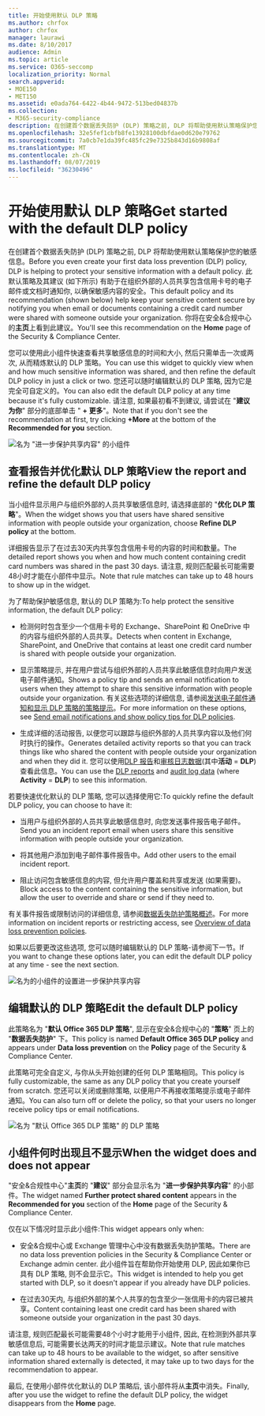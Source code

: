 ```yaml
---
title: 开始使用默认 DLP 策略
ms.author: chrfox
author: chrfox
manager: laurawi
ms.date: 8/10/2017
audience: Admin
ms.topic: article
ms.service: O365-seccomp
localization_priority: Normal
search.appverid:
- MOE150
- MET150
ms.assetid: e0ada764-6422-4b44-9472-513bed04837b
ms.collection:
- M365-security-compliance
description: 在创建首个数据丢失防护 (DLP) 策略之前, DLP 将帮助使用默认策略保护您的敏感信息。 此默认策略及其建议 (如下所示) 有助于在组织外部的人员共享包含信用卡号的电子邮件或文档时通知你, 以确保敏感内容的安全。
ms.openlocfilehash: 32e5fef1cbfb8fe13928100dbfdae0d620e79762
ms.sourcegitcommit: 7a0cb7e1da39fc485fc29e7325b843d16b9808af
ms.translationtype: MT
ms.contentlocale: zh-CN
ms.lasthandoff: 08/07/2019
ms.locfileid: "36230496"
---
```

# <a name="get-started-with-the-default-dlp-policy"></a><span data-ttu-id="a22f7-104">开始使用默认 DLP 策略</span><span class="sxs-lookup"><span data-stu-id="a22f7-104">Get started with the default DLP policy</span></span>

<span data-ttu-id="a22f7-105">在创建首个数据丢失防护 (DLP) 策略之前, DLP 将帮助使用默认策略保护您的敏感信息。</span><span class="sxs-lookup"><span data-stu-id="a22f7-105">Before you even create your first data loss prevention (DLP) policy, DLP is helping to protect your sensitive information with a default policy.</span></span> <span data-ttu-id="a22f7-106">此默认策略及其建议 (如下所示) 有助于在组织外部的人员共享包含信用卡号的电子邮件或文档时通知你, 以确保敏感内容的安全。</span><span class="sxs-lookup"><span data-stu-id="a22f7-106">This default policy and its recommendation (shown below) help keep your sensitive content secure by notifying you when email or documents containing a credit card number were shared with someone outside your organization.</span></span> <span data-ttu-id="a22f7-107">你将在安全&amp;合规中心的**主页**上看到此建议。</span><span class="sxs-lookup"><span data-stu-id="a22f7-107">You'll see this recommendation on the **Home** page of the Security &amp; Compliance Center.</span></span> 
  
<span data-ttu-id="a22f7-108">您可以使用此小组件快速查看共享敏感信息的时间和大小, 然后只需单击一次或两次, 从而精炼默认的 DLP 策略。</span><span class="sxs-lookup"><span data-stu-id="a22f7-108">You can use this widget to quickly view when and how much sensitive information was shared, and then refine the default DLP policy in just a click or two.</span></span> <span data-ttu-id="a22f7-109">您还可以随时编辑默认的 DLP 策略, 因为它是完全可自定义的。</span><span class="sxs-lookup"><span data-stu-id="a22f7-109">You can also edit the default DLP policy at any time because it's fully customizable.</span></span> <span data-ttu-id="a22f7-110">请注意, 如果最初看不到建议, 请尝试在 "**建议为你**" 部分的底部单击 " **+ 更多**"。</span><span class="sxs-lookup"><span data-stu-id="a22f7-110">Note that if you don't see the recommendation at first, try clicking **+More** at the bottom of the **Recommended for you** section.</span></span> 
  
![名为 "进一步保护共享内容" 的小组件](media/2bae6dbc-cc92-4f35-b54c-c36e60226b5b.png)
  
## <a name="view-the-report-and-refine-the-default-dlp-policy"></a><span data-ttu-id="a22f7-112">查看报告并优化默认 DLP 策略</span><span class="sxs-lookup"><span data-stu-id="a22f7-112">View the report and refine the default DLP policy</span></span>

<span data-ttu-id="a22f7-113">当小组件显示用户与组织外部的人员共享敏感信息时, 请选择底部的 "**优化 DLP 策略**"。</span><span class="sxs-lookup"><span data-stu-id="a22f7-113">When the widget shows you that users have shared sensitive information with people outside your organization, choose **Refine DLP policy** at the bottom.</span></span> 
  
<span data-ttu-id="a22f7-114">详细报告显示了在过去30天内共享包含信用卡号的内容的时间和数量。</span><span class="sxs-lookup"><span data-stu-id="a22f7-114">The detailed report shows you when and how much content containing credit card numbers was shared in the past 30 days.</span></span> <span data-ttu-id="a22f7-115">请注意, 规则匹配最长可能需要48小时才能在小部件中显示。</span><span class="sxs-lookup"><span data-stu-id="a22f7-115">Note that rule matches can take up to 48 hours to show up in the widget.</span></span>
  
<span data-ttu-id="a22f7-116">为了帮助保护敏感信息, 默认的 DLP 策略为:</span><span class="sxs-lookup"><span data-stu-id="a22f7-116">To help protect the sensitive information, the default DLP policy:</span></span>
  
- <span data-ttu-id="a22f7-117">检测何时包含至少一个信用卡号的 Exchange、SharePoint 和 OneDrive 中的内容与组织外部的人员共享。</span><span class="sxs-lookup"><span data-stu-id="a22f7-117">Detects when content in Exchange, SharePoint, and OneDrive that contains at least one credit card number is shared with people outside your organization.</span></span>
    
- <span data-ttu-id="a22f7-118">显示策略提示, 并在用户尝试与组织外部的人员共享此敏感信息时向用户发送电子邮件通知。</span><span class="sxs-lookup"><span data-stu-id="a22f7-118">Shows a policy tip and sends an email notification to users when they attempt to share this sensitive information with people outside your organization.</span></span> <span data-ttu-id="a22f7-119">有关这些选项的详细信息, 请参阅[发送电子邮件通知和显示 DLP 策略的策略提示](use-notifications-and-policy-tips.md)。</span><span class="sxs-lookup"><span data-stu-id="a22f7-119">For more information on these options, see [Send email notifications and show policy tips for DLP policies](use-notifications-and-policy-tips.md).</span></span>
    
- <span data-ttu-id="a22f7-120">生成详细的活动报告, 以便您可以跟踪与组织外部的人员共享内容以及他们何时执行的操作。</span><span class="sxs-lookup"><span data-stu-id="a22f7-120">Generates detailed activity reports so that you can track things like who shared the content with people outside your organization and when they did it.</span></span> <span data-ttu-id="a22f7-121">您可以使用[DLP 报告](view-the-dlp-reports.md)和[审核日志数据](search-the-audit-log-in-security-and-compliance.md)(其中**活动** = **DLP**) 查看此信息。</span><span class="sxs-lookup"><span data-stu-id="a22f7-121">You can use the [DLP reports](view-the-dlp-reports.md) and [audit log data](search-the-audit-log-in-security-and-compliance.md) (where **Activity** = **DLP**) to see this information.</span></span>
    
<span data-ttu-id="a22f7-122">若要快速优化默认的 DLP 策略, 您可以选择使用它:</span><span class="sxs-lookup"><span data-stu-id="a22f7-122">To quickly refine the default DLP policy, you can choose to have it:</span></span>
  
- <span data-ttu-id="a22f7-123">当用户与组织外部的人员共享此敏感信息时, 向您发送事件报告电子邮件。</span><span class="sxs-lookup"><span data-stu-id="a22f7-123">Send you an incident report email when users share this sensitive information with people outside your organization.</span></span>
    
- <span data-ttu-id="a22f7-124">将其他用户添加到电子邮件事件报告中。</span><span class="sxs-lookup"><span data-stu-id="a22f7-124">Add other users to the email incident report.</span></span>
    
- <span data-ttu-id="a22f7-125">阻止访问包含敏感信息的内容, 但允许用户覆盖和共享或发送 (如果需要)。</span><span class="sxs-lookup"><span data-stu-id="a22f7-125">Block access to the content containing the sensitive information, but allow the user to override and share or send if they need to.</span></span>
    
<span data-ttu-id="a22f7-126">有关事件报告或限制访问的详细信息, 请参阅[数据丢失防护策略概述](data-loss-prevention-policies.md)。</span><span class="sxs-lookup"><span data-stu-id="a22f7-126">For more information on incident reports or restricting access, see [Overview of data loss prevention policies](data-loss-prevention-policies.md).</span></span>
  
<span data-ttu-id="a22f7-127">如果以后要更改这些选项, 您可以随时编辑默认的 DLP 策略-请参阅下一节。</span><span class="sxs-lookup"><span data-stu-id="a22f7-127">If you want to change these options later, you can edit the default DLP policy at any time - see the next section.</span></span>
  
![名为的小组件的设置进一步保护共享内容](media/dad30a84-2715-4c0a-a5c5-44d85492363e.png)
  
## <a name="edit-the-default-dlp-policy"></a><span data-ttu-id="a22f7-129">编辑默认的 DLP 策略</span><span class="sxs-lookup"><span data-stu-id="a22f7-129">Edit the default DLP policy</span></span>

<span data-ttu-id="a22f7-130">此策略名为 "**默认 Office 365 DLP 策略**", 显示在安全&amp;合规中心的 "**策略**" 页上的 "**数据丢失防护**" 下。</span><span class="sxs-lookup"><span data-stu-id="a22f7-130">This policy is named **Default Office 365 DLP policy** and appears under **Data loss prevention** on the **Policy** page of the Security &amp; Compliance Center.</span></span> 
  
<span data-ttu-id="a22f7-131">此策略可完全自定义, 与你从头开始创建的任何 DLP 策略相同。</span><span class="sxs-lookup"><span data-stu-id="a22f7-131">This policy is fully customizable, the same as any DLP policy that you create yourself from scratch.</span></span> <span data-ttu-id="a22f7-132">您还可以关闭或删除策略, 以便用户不再接收策略提示或电子邮件通知。</span><span class="sxs-lookup"><span data-stu-id="a22f7-132">You can also turn off or delete the policy, so that your users no longer receive policy tips or email notifications.</span></span>
  
![名为 "默认 Office 365 DLP 策略" 的 DLP 策略](media/260731e8-4d57-4c98-abec-07b052ec48d5.png)
  
## <a name="when-the-widget-does-and-does-not-appear"></a><span data-ttu-id="a22f7-134">小组件何时出现且不显示</span><span class="sxs-lookup"><span data-stu-id="a22f7-134">When the widget does and does not appear</span></span>

<span data-ttu-id="a22f7-135">"安全&amp;合规性中心"**主页**的 "**建议**" 部分会显示名为 "**进一步保护共享内容**" 的小部件。</span><span class="sxs-lookup"><span data-stu-id="a22f7-135">The widget named **Further protect shared content** appears in the **Recommended for you** section of the **Home** page of the Security &amp; Compliance Center.</span></span> 
  
<span data-ttu-id="a22f7-136">仅在以下情况时显示此小组件:</span><span class="sxs-lookup"><span data-stu-id="a22f7-136">This widget appears only when:</span></span>
  
- <span data-ttu-id="a22f7-137">安全&amp;合规中心或 Exchange 管理中心中没有数据丢失防护策略。</span><span class="sxs-lookup"><span data-stu-id="a22f7-137">There are no data loss prevention policies in the Security &amp; Compliance Center or Exchange admin center.</span></span> <span data-ttu-id="a22f7-138">此小组件旨在帮助你开始使用 DLP, 因此如果你已具有 DLP 策略, 则不会显示它。</span><span class="sxs-lookup"><span data-stu-id="a22f7-138">This widget is intended to help you get started with DLP, so it doesn't appear if you already have DLP policies.</span></span>
    
- <span data-ttu-id="a22f7-139">在过去30天内, 与组织外部的某个人共享的包含至少一张信用卡的内容已被共享。</span><span class="sxs-lookup"><span data-stu-id="a22f7-139">Content containing least one credit card has been shared with someone outside your organization in the past 30 days.</span></span>
    
<span data-ttu-id="a22f7-140">请注意, 规则匹配最长可能需要48个小时才能用于小组件, 因此, 在检测到外部共享敏感信息后, 可能需要长达两天的时间才能显示建议。</span><span class="sxs-lookup"><span data-stu-id="a22f7-140">Note that rule matches can take up to 48 hours to be available to the widget, so after sensitive information shared externally is detected, it may take up to two days for the recommendation to appear.</span></span>
  
<span data-ttu-id="a22f7-141">最后, 在使用小部件优化默认的 DLP 策略后, 该小部件将从**主页**中消失。</span><span class="sxs-lookup"><span data-stu-id="a22f7-141">Finally, after you use the widget to refine the default DLP policy, the widget disappears from the **Home** page.</span></span> 
  

